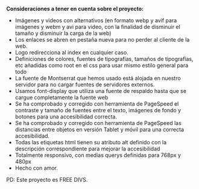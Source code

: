 
<B>Consideraciones a tener en cuenta sobre el proyecto:</B>

-	Imágenes y videos con alternativos (en formato webp y avif para imágenes y webm y avi para video, con la finalidad de disminuir el tamaño y disminuir la carga de la web)
-	Los enlaces se abren en pestaña nueva para no perder al cliente de la web.
-	Logo redirecciona al index en cualquier caso.
-	Definiciones de colores, fuentes de tipografías, tamaños de tipografías, etc añadidas como root en el css para usar mismo estilo general para todo
-	La fuente de Montserrat que hemos usado está alojada en nuestro servidor para no cargar fuentes de servidores externos.
-	Usamos font-display que utiliza una fuente de respaldo hasta que se cargue completamente la fuente web
-	Se ha comprobado y corregido con herramienta de PageSpeed  el contraste y tamaño de fuentes entre el texto, imágenes de fondo y botones para una accesibilidad correcta.
-	Se ha comprobado y corregido con herramienta de PageSpeed  las distancias entre objetos en versión Tablet y móvil para una correcta accesibilidad.
-	Todas las etiquetas html tienen su atributo alt definido con la descripción correspondiente para mejorar la accesibilidad
-	Totalmente responsivo, con medias querys definidas para 768px y 480px
-	Hecho con amor.

  PD: Este proyecto es FREE DIVS.
